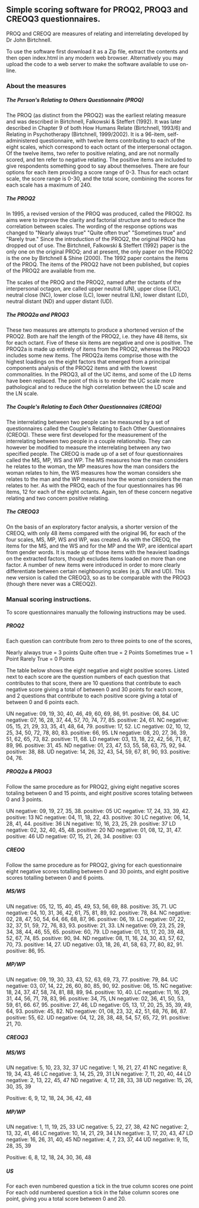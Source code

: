 ## Simple scoring software for PROQ2, PROQ3 and CREOQ3 questionnaires.

PROQ and CREOQ are measures of relating and interrelating developed by Dr John Birtchnell.

To use the software first download it as a Zip file, extract the contents and then open index.html in any modern web browser. Alternatively you may upload the code to a web server to make the software available to use on-line.

### About the measures

##### The Person's Relating to Others Questionnaire (PROQ)

The PROQ (as distinct from the PROQ2) was the earliest relating measure and was described in Birtchnell, Falkowski & Steffert (1992). It was later described in Chapter 9 of both How Humans Relate (Birtchnell, 1993/6) and Relating in Psychotherapy (Birtchnell, 1999/2002). It is a 96-item, self-administered questionnaire, with twelve items contributing to each of the eight scales, which correspond to each octant of the interpersonal octagon. Of the twelve items, two refer to positive relating, and are not normally scored, and ten refer to negative relating. The positive items are included to give respondents something good to say about themselves. There are four options for each item providing a score range of 0-3. Thus for each octant scale, the score range is 0-30, and the total score, combining the scores for each scale has a maximum of 240.

##### The PROQ2

In 1995, a revised version of the PROQ was produced, called the PROQ2. Its aims were to improve the clarity and factorial structure and to reduce the correlation between scales. The wording of the response options was changed to "Nearly always true" "Quite often true" "Sometimes true" and "Rarely true." Since the introduction of the PROQ2, the original PROQ has dropped out of use. The Birtchnell, Falkowski & Steffert (1992) paper is the only one on the original PROQ; and at present, the only paper on the PROQ2 is the one by Birtchnell & Shine (2000). The 1992 paper contains the items of the PROQ. The items of the PROQ2 have not been published, but copies of the PROQ2 are available from me.

The scales of the PROQ and the PROQ2, named after the octants of the interpersonal octagon, are called upper neutral (UN), upper close (UC), neutral close (NC), lower close (LC), lower neutral (LN), lower distant (LD), neutral distant (ND) and upper distant (UD).

##### The PROQ2a and PROQ3

These two measures are attempts to produce a shortened version of the PROQ2. Both are half the length of the PROQ2, i.e. they have 48 items, six for each octant. Five of these six items are negative and one is positive. The PROQ2a is made up entirely of items from the PROQ2, whereas the PROQ3 includes some new items. The PROQ2a items comprise those with the highest loadings on the eight factors that emerged from a principal components analysis of the PROQ2 items and with the lowest commonalities. In the PROQ3, all of the UC items, and some of the LD items have been replaced. The point of this is to render the UC scale more pathological and to reduce the high correlation between the LD scale and the LN scale.
 

##### The Couple's Relating to Each Other Questionnaires (CREOQ)

The interrelating between two people can be measured by a set of questionnaires called the Couple's Relating to Each Other Questionnaires (CREOQ). These were first developed for the measurement of the interrelating between two people in a couple relationship. They can however be modified to measure the interrelating between any two specified people. The CREOQ is made up of a set of four questionnaires called the MS, MP, WS and WP. The MS measures how the man considers he relates to the woman, the MP measures how the man considers the woman relates to him, the WS measures how the woman considers she relates to the man and the WP measures how the woman considers the man relates to her. As with the PROQ, each of the four questionnaires has 96 items, 12 for each of the eight octants. Again, ten of these concern negative relating and two concern positive relating. 

##### The CREOQ3

On the basis of an exploratory factor analysis, a shorter version of the CREOQ, with only 48 items compared with the original 96, for each of the four scales, MS, MP, WS and WP, was created. As with the CREOQ, the items for the MS, and the WS and for the MP and the WP, are identical apart from gender words. It is made up of those items with the heaviest loadings on the extracted factors, though excludes items loaded on more than one factor. A number of new items were introduced in order to more clearly differentiate between certain neighbouring scales (e.g. UN and UD). This new version is called the CREOQ3, so as to be comparable with the PROQ3 (though there never was a CREOQ2).




### Manual scoring instructions.
To score questionnaires manually the following instructions may be used.
 
##### PROQ2

Each question can contribute from zero to three points to one of the scores,

Nearly always true = 3 points
Quite often true = 2 Points
Sometimes true = 1 Point
Rarely True = 0 Points

The table below shows the eight negative and eight positive scores.
Listed next to each score are the question numbers of each question that contributes to that score, there are 10 questions that contribute to each negative score giving a total of between 0 and 30 points for each score, and 2 questions that contribute to each positive score giving a total of between 0 and 6 points each.

UN negative: 09, 19, 30, 40, 46, 49, 60, 69, 86, 91. positive: 06, 84.
UC negative: 07, 16, 28, 37, 44, 57, 70, 74, 77, 85. positive: 24, 61.
NC negative: 05, 15, 21, 29, 33, 35, 41, 48, 64, 79. positive: 17, 52.
LC negative: 02, 10, 12, 25, 34, 50, 72, 78, 80, 83. positive: 66, 95.
LN negative: 08, 20, 27, 36, 39, 51, 62, 65, 73, 82. positive: 11, 68.
LD negative: 03, 13, 18, 22, 42, 56, 71, 87, 89, 96. positive: 31, 45.
ND negative: 01, 23, 47, 53, 55, 58, 63, 75, 92, 94. positive: 38, 88.
UD negative: 14, 26, 32, 43, 54, 59, 67, 81, 90, 93. positive: 04, 76.

##### PROQ2a & PROQ3

Follow the same procedure as for PROQ2, giving eight negative scores totaling between 0 and 15 points, and eight positive scores totaling between 0 and 3 points.

UN negative: 09, 19, 27, 35, 38. positive: 05
UC negative: 17, 24, 33, 39, 42. positive: 13
NC negative: 04, 11, 18, 22, 43. positive: 30
LC negative: 06, 14, 28, 41, 44. positive: 36
LN negative: 10, 16, 23, 25, 29. positive: 37
LD negative: 02, 32, 40, 45, 48. positive: 20
ND negative: 01, 08, 12, 31, 47. positive: 46
UD negative: 07, 15, 21, 26, 34. positive: 03

##### CREOQ

Follow the same procedure as for PROQ2, giving for each questionnaire eight negative scores totalling between 0 and 30 points, and eight positive scores totalling between 0 and 6 points.

##### MS/WS
UN negative: 05, 12, 15, 40, 45, 49, 53, 56, 69, 88. positive: 35, 71.
UC negative: 04, 10, 31, 36, 42, 61, 75, 81, 89, 92. positive: 78, 84.
NC negative: 02, 28, 47, 50, 54, 64, 66, 68, 87, 96. positive: 06, 19.
LC negative: 07, 22, 32, 37, 51, 59, 72, 76, 83, 93. positive: 21, 33.
LN negative: 09, 23, 25, 29, 34, 38, 44, 46, 55, 65. positive: 60, 79.
LD negative: 01, 13, 17, 20, 39, 48, 52, 67, 74, 85. positive: 90, 94.
ND negative: 08, 11, 16, 24, 30, 43, 57, 62, 70, 73. positive: 14, 27.
UD negative: 03, 18, 26, 41, 58, 63, 77, 80, 82, 91. positive: 86, 95.

##### MP/WP
UN negative: 09, 19, 30, 33, 43, 52, 63, 69, 73, 77. positive: 79, 84.
UC negative: 03, 07, 14, 22, 26, 60, 80, 85, 90, 92. positive: 06, 15.
NC negative: 18, 24, 37, 47, 58, 74, 81, 88, 89, 94. positive: 10, 40.
LC negative: 11, 16, 29, 31, 44, 56, 71, 78, 83, 96. positive: 34, 75,
LN negative: 02, 36, 41, 50, 53, 59, 61, 66. 67, 95. positive: 27, 46,
LD negative: 05, 13, 17, 20, 25, 35, 39, 49, 64, 93. positive: 45, 82.
ND negative: 01, 08, 23, 32, 42, 51, 68, 76, 86, 87. positive: 55, 62.
UD negative: 04, 12, 28, 38, 48, 54, 57, 65, 72, 91. positive: 21, 70.

##### CREOQ3

##### MS/WS
UN negative: 5, 10, 23, 32, 37
UC negative: 1, 16, 21, 27, 41
NC negative: 8, 19, 34, 43, 46
LC negative: 3, 14, 25, 29, 31
LN negative: 7, 11, 20, 40, 44
LD negative: 2, 13, 22, 45, 47
ND negative: 4, 17, 28, 33, 38
UD negative: 15, 26, 30, 35, 39

Positive: 6, 9, 12, 18, 24, 36, 42, 48

##### MP/WP
UN negative: 1, 11, 19, 25, 33
UC negative: 5, 22, 27, 38, 42
NC negative: 2, 13, 32, 41, 46
LC negative: 10, 14, 21, 29, 34
LN negative: 3, 17, 20, 43, 47
LD negative: 16, 26, 31, 40, 45
ND negative: 4, 7, 23, 37, 44
UD negative: 9, 15, 28, 35, 39

Positive: 6, 8, 12, 18, 24, 30, 36, 48


##### US

For each even numbered question a tick in the true column scores one point For each odd numbered question a tick in the false column scores one point, giving you a total score between 0 and 20.
